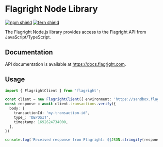 # Flagright Node Library

[![npm shield](https://img.shields.io/npm/v/flagright)](https://www.npmjs.com/package/flagright)
[![fern shield](https://img.shields.io/badge/%F0%9F%8C%BF-SDK%20generated%20by%20Fern-brightgreen)](https://github.com/fern-api/fern)

The Flagright Node.js library provides access to the Flagright API from JavaScript/TypeScript.

## Documentation

API documentation is available at <https://docs.flagright.com>.

## Usage

```typescript
import { FlagrightClient } from 'flagright';

const client = new FlagrightClient({ environment: 'https://sandbox.flagright.com', apiKey: 'YOUR_API_KEY', })
const response = await client.transactions.verify({
  body: {
    transactionId: 'my-transaction-id',
    type_: 'DEPOSIT',
    timestamp: 1692624734000,
  },
})

console.log(`Received response from Flagright: ${JSON.stringify(response)}`);
```
